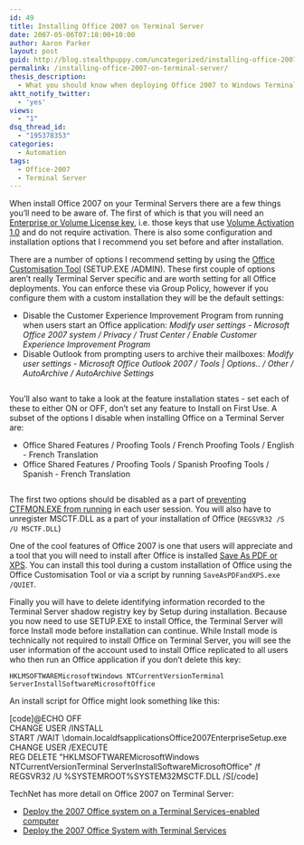 ```yaml
---
id: 49
title: Installing Office 2007 on Terminal Server
date: 2007-05-06T07:18:00+10:00
author: Aaron Parker
layout: post
guid: http://blog.stealthpuppy.com/uncategorized/installing-office-2007-on-terminal-server
permalink: /installing-office-2007-on-terminal-server/
thesis_description:
  - What you should know when deploying Office 2007 to Windows Terminal Server
aktt_notify_twitter:
  - 'yes'
views:
  - "1"
dsq_thread_id:
  - "195378353"
categories:
  - Automation
tags:
  - Office-2007
  - Terminal Server
---
```

When install Office 2007 on your Terminal Servers there are a few things you&#8217;ll need to be aware of. The first of which is that you will need an [Enterprise or Volume License key](http://support.microsoft.com/kb/828378), i.e. those keys that use [Volume Activation 1.0](http://www.microsoft.com/licensing/resources/vol/default.mspx) and do not require activation. There is also some configuration and installation options that I recommend you set before and after installation.

There are a number of options I recommend setting by using the [Office Customisation Tool](http://technet2.microsoft.com/Office/en-us/library/8faae8a0-a12c-4f7b-839c-24a66a531bb51033.mspx) (SETUP.EXE /ADMIN). These first couple of options aren&#8217;t really Terminal Server specific and are worth setting for all Office deployments. You can enforce these via Group Policy, however if you configure them with a custom installation they will be the default settings:

  * Disable the Customer Experience Improvement Program from running when users start an Office application: _Modify user settings - Microsoft Office 2007 system / Privacy / Trust Center / Enable Customer Experience Improvement Program_
  * Disable Outlook from prompting users to archive their mailboxes: _Modify user settings - Microsoft Office Outlook 2007 / Tools | Options.. / Other / AutoArchive / AutoArchive Settings_

<img src="http://stealthpuppy.com/wp-content/uploads/2007/05/1000.14.1390.ModifyUserSettings.png" border="0" alt="" /> 

You&#8217;ll also want to take a look at the feature installation states - set each of these to either ON or OFF, don&#8217;t set any feature to Install on First Use. A subset of the options I disable when installing Office on a Terminal Server are:

  * Office Shared Features / Proofing Tools / French Proofing Tools / English - French Translation
  * Office Shared Features / Proofing Tools / Spanish Proofing Tools / Spanish - French Translation

<img src="http://stealthpuppy.com/wp-content/uploads/2007/05/1000.14.1391.FeatureInstallationStates.png" border="0" alt="" /> 

The first two options should be disabled as a part of [preventing CTFMON.EXE from running](http://support.microsoft.com/?kbid=823586) in each user session. You will also have to unregister MSCTF.DLL as a part of your installation of Office (`REGSVR32 /S /U MSCTF.DLL`)

One of the cool features of Office 2007 is one that users will appreciate and a tool that you will need to install after Office is installed [Save As PDF or XPS](http://www.microsoft.com/downloads/details.aspx?FamilyID=4d951911-3e7e-4ae6-b059-a2e79ed87041&DisplayLang=en). You can install this tool during a custom installation of Office using the Office Customisation Tool or via a script by running `SaveAsPDFandXPS.exe /QUIET`.

Finally you will have to delete identifying information recorded to the Terminal Server shadow registry key by Setup during installation. Because you now need to use SETUP.EXE to install Office, the Terminal Server will force Install mode before installation can continue. While Install mode is technically not required to install Office on Terminal Server, you will see the user information of the account used to install Office replicated to all users who then run an Office application if you don&#8217;t delete this key:

`HKLMSOFTWAREMicrosoftWindows NTCurrentVersionTerminal ServerInstallSoftwareMicrosoftOffice`

An install script for Office might look something like this:

[code]@ECHO OFF  
CHANGE USER /INSTALL  
START /WAIT \domain.localdfsapplicationsOffice2007EnterpriseSetup.exe  
CHANGE USER /EXECUTE  
REG DELETE "HKLMSOFTWAREMicrosoftWindows NTCurrentVersionTerminal ServerInstallSoftwareMicrosoftOffice" /f  
REGSVR32 /U %SYSTEMROOT%SYSTEM32MSCTF.DLL /S[/code]

TechNet has more detail on Office 2007 on Terminal Server:

  * [Deploy the 2007 Office system on a Terminal Services-enabled computer](http://technet2.microsoft.com/Office/en-us/library/7e816caa-7c1c-4d78-ac28-693aa4ea58d81033.mspx?mfr=true)
  * [Deploy the 2007 Office System with Terminal Services](http://www.microsoft.com/technet/technetmag/issues/2008/02/OfficeTS/default.aspx)